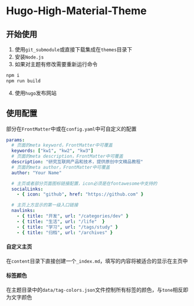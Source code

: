 # Hugo-High-Material-Theme

## 开始使用

1. 使用```git_submodule```或直接下载集成在```themes```目录下
2. 安装```Node.js```
3. 如果对主题有修改需要重新运行命令
```bash
npm i
npm run build
```
4. 使用```hugo```发布网站


## 使用配置

部分在```FrontMatter```中或在```config.yaml```中可自定义的配置
```yaml
params:
  # 页面的meta keyword，FrontMatter中可覆盖
  keywords: ["kw1", "kw2", "kw3"]
  # 页面的meta description，FrontMatter中可覆盖
  description: "研究互联网产品和技术，提供原创中文精品教程"
  # 页面的meta author，FrontMatter中可覆盖
  author: "Your Name"

  # 主页或者部分页面图标链接配置，icon必须是在fontawesome中支持的
  socialLinks:
    - { icon: "github", href: "https://github.com" }

  # 主页上方显示的第一级入口链接
  navlinks:
    - { title: "开发", url: "/categories/dev" }
    - { title: "生活", url: "/life"  }
    - { title: "学习", url: "/tags/study" }
    - { title: "归档", url: "/archives" }
```


#### 自定义主页

在```content```目录下直接创建一个```_index.md```，填写的内容将被适合的显示在主页中


#### 标签颜色

在主题目录中的```data/tag-colors.json```文件控制所有标签的颜色，与```tone```相反即为文字颜色